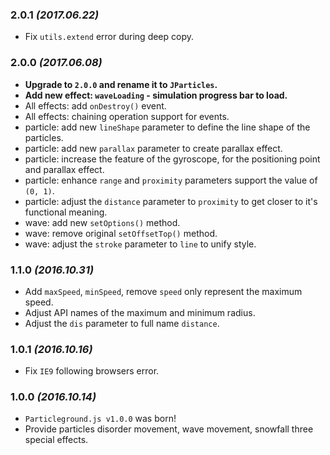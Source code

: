 ### 2.0.1 *(2017.06.22)*

- Fix `utils.extend` error during deep copy.

### 2.0.0 *(2017.06.08)*

- **Upgrade to `2.0.0` and rename it to `JParticles`.**
- **Add new effect: `waveLoading` - simulation progress bar to load.**
- All effects: add `onDestroy()` event.
- All effects: chaining operation support for events.
- particle: add new `lineShape` parameter to define the line shape of the particles.
- particle: add new `parallax` parameter to create parallax effect.
- particle: increase the feature of the gyroscope, for the positioning point and parallax effect.
- particle: enhance `range` and `proximity` parameters support the value of `(0, 1)`.
- particle: adjust the `distance` parameter to `proximity` to get closer to it's functional meaning.
- wave: add new `setOptions()` method.
- wave: remove original `setOffsetTop()` method.
- wave: adjust the `stroke` parameter to `line` to unify style.

### 1.1.0 *(2016.10.31)*

- Add `maxSpeed`, `minSpeed`, remove `speed` only represent the maximum speed.
- Adjust API names of the maximum and minimum radius.
- Adjust the `dis` parameter to full name `distance`.

### 1.0.1 *(2016.10.16)*

- Fix `IE9` following browsers error.

### 1.0.0 *(2016.10.14)*

- `Particleground.js v1.0.0` was born!
- Provide particles disorder movement, wave movement, snowfall three special  effects.